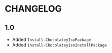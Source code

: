 # CHANGELOG

## 1.0

- Added `Install-ChocolateyIsoPackage`
- Added `Install-ChocolateyIsoInstallPackage`
